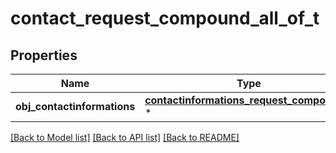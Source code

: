 # contact_request_compound_all_of_t

## Properties
Name | Type | Description | Notes
------------ | ------------- | ------------- | -------------
**obj_contactinformations** | [**contactinformations_request_compound_t**](contactinformations_request_compound.md) \* |  | 

[[Back to Model list]](../README.md#documentation-for-models) [[Back to API list]](../README.md#documentation-for-api-endpoints) [[Back to README]](../README.md)


